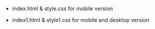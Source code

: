 * index.html & style.css for mobile version


* index1.html & style1.css for mobile and desktop version
